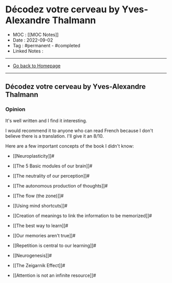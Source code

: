 # Décodez votre cerveau by Yves-Alexandre Thalmann
- MOC : [[MOC Notes]]
- Date : 2022-09-02
- Tag : #permanent - #completed 
- Linked Notes : 
-------------------
- [Go back to Homepage](https://misudashi.ga/)
-----

## Décodez votre cerveau by Yves-Alexandre Thalmann

### Opinion
It's well written and I find it interesting. 

I would recommend it to anyone who can read French because I don't believe there is a translation. I'll give it an 8/10.

Here are a few important concepts of the book I didn't know:

- [[Neuroplasticity]]#
- [[The 5 Basic modules of our brain]]#
- [[The neutrality of our perception]]#
- [[The autonomous production of thoughts]]#
- [[The flow (the zone)]]#
- [[Using mind shortcuts]]#
- [[Creation of meanings to link the information to be memorized]]#
- [[The best way to learn]]#
- [[Our memories aren't true]]#
- [[Repetition is central to our learning]]#
- [[Neurogenesis]]#

- [[The Zeigarnik Effect]]#
- [[Attention is not an infinite resource]]#